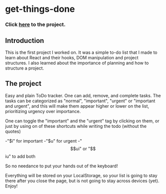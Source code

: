 # get-things-done

### Click [here](https://ebregains.github.io/get-things-done/) to the project.

## Introduction

This is the first project I worked on. It was a simple to-do list that I made to learn about React and their hooks, DOM manipulation and project structures. I also learned about the importance of planning and how to structure a project.

## The project

Easy and plain ToDo tracker. One can add, remove, and complete tasks. The tasks can be categorized as "normal", "important", "urgent" or "important and urgent", and this will make them appear higher or lower on the list, prioritizing urgency over importance. 

One can toggle the "important" and the "urgent" tag by clicking on them, or just by using on of these shortcuts while writing the todo (without the quotes)

-"$i" for important
-"$u" for urgent
-"$$ui" or "$$iu" to add both

So no needance to put your hands out of the keyboard!

Everything will be stored on your LocalStorage, so your list is going to stay there after you close the page, but is not going to stay across devices (yet). Enjoy!
